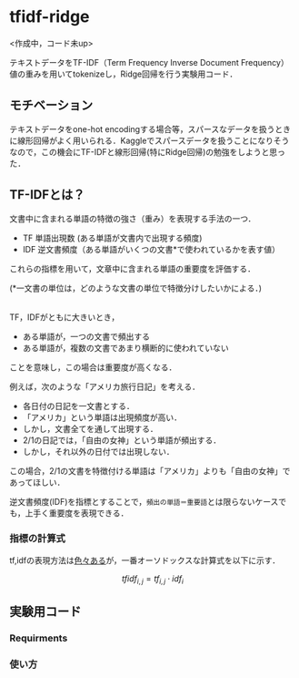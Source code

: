 # tfidf-ridge

<作成中，コード未up>

テキストデータをTF-IDF（Term Frequency Inverse Document Frequency）値の重みを用いてtokenizeし，Ridge回帰を行う実験用コード．

## モチベーション

テキストデータをone-hot encodingする場合等，スパースなデータを扱うときに線形回帰がよく用いられる．Kaggleでスパースデータを扱うことになりそうなので，この機会にTF-IDFと線形回帰(特にRidge回帰)の勉強をしようと思った．

## TF-IDFとは？

文書中に含まれる単語の特徴の強さ（重み）を表現する手法の一つ．

- TF 単語出現数 (ある単語が文書内で出現する頻度)
- IDF 逆文書頻度（ある単語がいくつの文書*で使われているかを表す値）

これらの指標を用いて，文章中に含まれる単語の重要度を評価する．

(\*一文書の単位は，どのような文書の単位で特徴分けしたいかによる．)

<br>
TF，IDFがともに大きいとき，

- ある単語が，一つの文書で頻出する
- ある単語が，複数の文書であまり横断的に使われていない

ことを意味し，この場合は重要度が高くなる．

例えば，次のような「アメリカ旅行日記」を考える．

- 各日付の日記を一文書とする．
- 「アメリカ」という単語は出現頻度が高い．
- しかし，文書全てを通して出現する．
- 2/1の日記では，「自由の女神」という単語が頻出する．
- しかし，それ以外の日付では出現しない．

この場合，2/1の文書を特徴付ける単語は「アメリカ」よりも「自由の女神」であってほしい．

逆文書頻度(IDF)を指標とすることで，`頻出の単語＝重要語`とは限らないケースでも，上手く重要度を表現できる．

### 指標の計算式
tf,idfの表現方法は[色々ある](http://yukinoi.hatenablog.com/entry/2016/11/12/231422)が，一番オーソドックスな計算式を以下に示す．

```math
tfidf_{i,j} = tf_{i,j} \cdot idf_i


```

## 実験用コード

### Requirments

### 使い方



